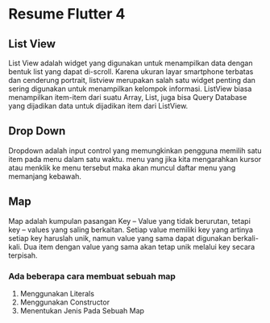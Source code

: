 # Resume Flutter 4

## List View

List View adalah widget yang digunakan untuk menampilkan data dengan bentuk list yang dapat di-scroll. Karena ukuran layar smartphone terbatas dan cenderung portrait, listview merupakan salah satu widget penting dan sering digunakan untuk menampilkan kelompok informasi. ListView biasa menampilkan item-item dari suatu Array, List, juga bisa Query Database yang dijadikan data untuk dijadikan item dari ListView.

## Drop Down

Dropdown adalah input control yang memungkinkan pengguna memilih satu item pada menu dalam satu waktu. menu yang jika kita mengarahkan kursor atau menklik ke menu tersebut maka akan muncul daftar menu yang memanjang kebawah.

## Map

Map adalah kumpulan pasangan Key – Value yang tidak berurutan, tetapi key – values yang saling berkaitan. Setiap value memiliki key yang artinya setiap key haruslah unik, namun value yang sama dapat digunakan berkali-kali. Dua item dengan value yang sama akan tetap unik melalui key secara terpisah. 

### Ada beberapa cara membuat sebuah map

1. Menggunakan Literals
2. Menggunakan Constructor
3. Menentukan Jenis Pada Sebuah Map

